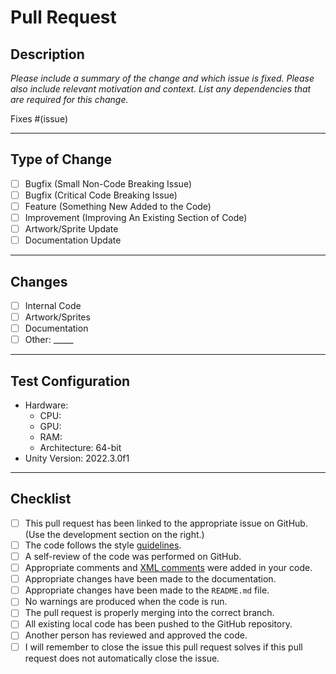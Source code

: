 # Pull Request

## Description

*Please include a summary of the change and which issue is fixed. Please also include relevant motivation and context. List any dependencies that are required for this change.*

Fixes #(issue)

---

## Type of Change

- [ ] Bugfix (Small Non-Code Breaking Issue)
- [ ] Bugfix (Critical Code Breaking Issue)
- [ ] Feature (Something New Added to the Code)
- [ ] Improvement (Improving An Existing Section of Code)
- [ ] Artwork/Sprite Update
- [ ] Documentation Update

---

## Changes

- [ ] Internal Code
- [ ] Artwork/Sprites
- [ ] Documentation
- [ ] Other: _____

---

## Test Configuration

* Hardware:
  - CPU:
  - GPU:
  - RAM:
  - Architecture: 64-bit
* Unity Version: 2022.3.0f1

---

## Checklist

- [ ] This pull request has been linked to the appropriate issue on GitHub. (Use the development section on the right.)
- [ ] The code follows the style [guidelines](https://github.com/beanbeanjuice/ecs189L-back-to-the-jungle/blob/master/CONTRIBUTING.md).
- [ ] A self-review of the code was performed on GitHub.
- [ ] Appropriate comments and [XML comments](https://learn.microsoft.com/en-us/dotnet/csharp/language-reference/xmldoc/recommended-tags) were added in your code.
- [ ] Appropriate changes have been made to the documentation.
- [ ] Appropriate changes have been made to the `README.md` file.
- [ ] No warnings are produced when the code is run.
- [ ] The pull request is properly merging into the correct branch.
- [ ] All existing local code has been pushed to the GitHub repository.
- [ ] Another person has reviewed and approved the code.
- [ ] I will remember to close the issue this pull request solves if this pull request does not automatically close the issue.
